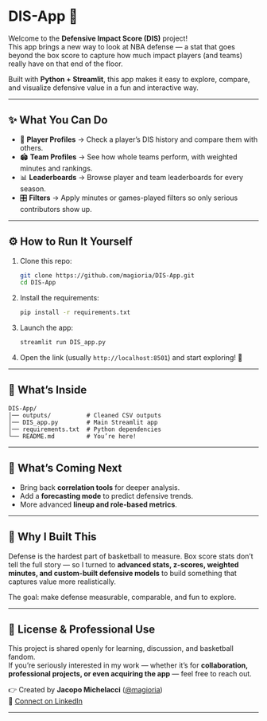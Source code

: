 # DIS-App 🏀

Welcome to the **Defensive Impact Score (DIS)** project!  
This app brings a new way to look at NBA defense — a stat that goes beyond the box score to capture how much impact players (and teams) really have on that end of the floor.  

Built with **Python + Streamlit**, this app makes it easy to explore, compare, and visualize defensive value in a fun and interactive way.

---

## ✨ What You Can Do
- 👤 **Player Profiles** → Check a player’s DIS history and compare them with others.  
- 🏟 **Team Profiles** → See how whole teams perform, with weighted minutes and rankings.  
- 📊 **Leaderboards** → Browse player and team leaderboards for every season.  
- 🎛 **Filters** → Apply minutes or games-played filters so only serious contributors show up.  

---

## ⚙️ How to Run It Yourself
1. Clone this repo:
   ```bash
   git clone https://github.com/magioria/DIS-App.git
   cd DIS-App
   ```

2. Install the requirements:
   ```bash
   pip install -r requirements.txt
   ```

3. Launch the app:
   ```bash
   streamlit run DIS_app.py
   ```

4. Open the link (usually `http://localhost:8501`) and start exploring! 🚀  

---

## 📂 What’s Inside
```
DIS-App/
│── outputs/          # Cleaned CSV outputs
│── DIS_app.py        # Main Streamlit app
│── requirements.txt  # Python dependencies
└── README.md         # You’re here!
```

---

## 🔮 What’s Coming Next
- Bring back **correlation tools** for deeper analysis.  
- Add a **forecasting mode** to predict defensive trends.  
- More advanced **lineup and role-based metrics**.  

---

## 🙌 Why I Built This
Defense is the hardest part of basketball to measure. Box score stats don’t tell the full story — so I turned to **advanced stats, z-scores, weighted minutes, and custom-built defensive models** to build something that captures value more realistically.  

The goal: make defense measurable, comparable, and fun to explore.

---

## 📜 License & Professional Use
This project is shared openly for learning, discussion, and basketball fandom.  
If you’re seriously interested in my work — whether it’s for **collaboration, professional projects, or even acquiring the app** — feel free to reach out.  

👉 Created by **Jacopo Michelacci** ([@magioria](https://github.com/magioria))  
📩 [Connect on LinkedIn](https://www.linkedin.com/in/jacopo-michelacci/)  

---
